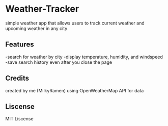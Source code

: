 # Weather-Tracker
simple weather app that allows users to track current weather and upcoming weather in any city

## Features
-search for weather by city
-display temperature, humidity, and windspeed
-save search history even after you close the page

## Credits
created by me (MilkyRamen) using OpenWeatherMap API for data

## Liscense
MIT Liscense